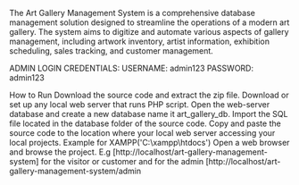 The Art Gallery Management System is a comprehensive database management solution designed to 
streamline the operations of a modern art gallery. The system aims to digitize and automate various 
aspects of gallery management, including artwork inventory, artist information, exhibition 
scheduling, sales tracking, and customer management.

ADMIN LOGIN CREDENTIALS:
USERNAME: admin123
PASSWORD: admin123

How to Run
Download the source code and extract the zip file.
Download or set up any local web server that runs PHP script.
Open the web-server database and create a new database name it art_gallery_db.
Import the SQL file located in the database folder of the source code.
Copy and paste the source code to the location where your local web server accessing your local projects. Example for XAMPP('C:\xampp\htdocs')
Open a web browser and browse the project. E.g [http://localhost/art-gallery-management-system] for the visitor or customer and for the admin [http://localhost/art-gallery-management-system/admin
